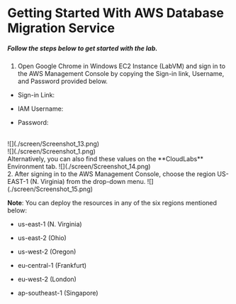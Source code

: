 # Getting Started With AWS Database Migration Service
##### Follow the steps below to get started with the lab.

1. Open Google Chrome in Windows EC2 Instance (LabVM) and sign in to the AWS Management Console by copying the Sign-in link, Username, and Password provided below.

-  Sign-in Link:

- IAM Username:

- Password:
<br>
![](./screen/Screenshot_13.png)
<br>
![](./screen/Screenshot_1.png)
<br>
Alternatively, you can also find these values on the **CloudLabs** Environment tab.
![](./screen/Screenshot_14.png)
<br>
2. After signing in to the AWS Management Console, choose the region US-EAST-1 (N. Virginia) from the drop-down menu.
![](./screen/Screenshot_15.png)
<br>

**Note**: You can deploy the resources in any of the six regions mentioned below:

- us-east-1 (N. Virginia)

- us-east-2 (Ohio)

- us-west-2 (Oregon)

- eu-central-1 (Frankfurt)

- eu-west-2 (London)

- ap-southeast-1 (Singapore)

